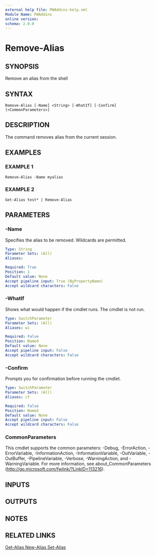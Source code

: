 ```yaml
---
external help file: PWAddins-help.xml
Module Name: PWAddins
online version:
schema: 2.0.0
---
```


# Remove-Alias

## SYNOPSIS
Remove an alias from the shell

## SYNTAX

```
Remove-Alias [-Name] <String> [-WhatIf] [-Confirm] [<CommonParameters>]
```

## DESCRIPTION
The command removes alias from the current session.

## EXAMPLES

### EXAMPLE 1
```
Remove-Alias -Name myalias
```

### EXAMPLE 2
```
Get-Alias test* | Remove-Alias
```

## PARAMETERS

### -Name
Specifies the alias to be removed. 
Wildcards are permitted.

```yaml
Type: String
Parameter Sets: (All)
Aliases:

Required: True
Position: 1
Default value: None
Accept pipeline input: True (ByPropertyName)
Accept wildcard characters: False
```

### -WhatIf
Shows what would happen if the cmdlet runs.
The cmdlet is not run.

```yaml
Type: SwitchParameter
Parameter Sets: (All)
Aliases: wi

Required: False
Position: Named
Default value: None
Accept pipeline input: False
Accept wildcard characters: False
```

### -Confirm
Prompts you for confirmation before running the cmdlet.

```yaml
Type: SwitchParameter
Parameter Sets: (All)
Aliases: cf

Required: False
Position: Named
Default value: None
Accept pipeline input: False
Accept wildcard characters: False
```

### CommonParameters
This cmdlet supports the common parameters: -Debug, -ErrorAction, -ErrorVariable, -InformationAction, -InformationVariable, -OutVariable, -OutBuffer, -PipelineVariable, -Verbose, -WarningAction, and -WarningVariable. For more information, see about_CommonParameters (http://go.microsoft.com/fwlink/?LinkID=113216).

## INPUTS

## OUTPUTS

## NOTES

## RELATED LINKS

[Get-Alias
New-Alias
Set-Alias]()

